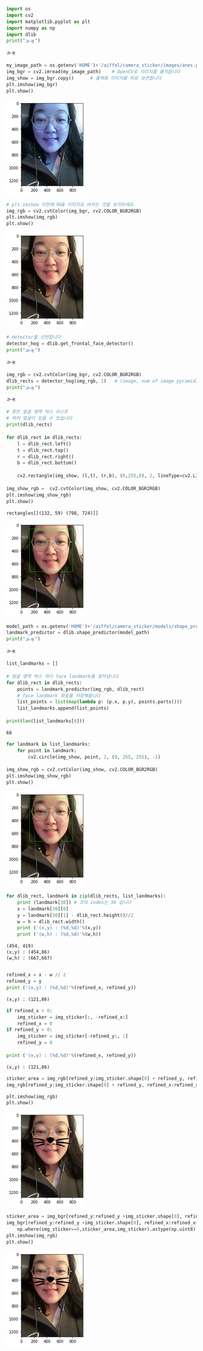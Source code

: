 ```python
import os
import cv2
import matplotlib.pyplot as plt
import numpy as np
import dlib
print("🌫🛸")
```

    🌫🛸



```python
my_image_path = os.getenv('HOME')+'/aiffel/camera_sticker/images/anes.png'
img_bgr = cv2.imread(my_image_path)    # OpenCV로 이미지를 불러옵니다
img_show = img_bgr.copy()      # 출력용 이미지를 따로 보관합니다
plt.imshow(img_bgr)
plt.show()
```


    
![png](output_1_0.png)
    



```python
# plt.imshow 이전에 RGB 이미지로 바꾸는 것을 잊지마세요. 
img_rgb = cv2.cvtColor(img_bgr, cv2.COLOR_BGR2RGB)
plt.imshow(img_rgb)
plt.show()
```


    
![png](output_2_0.png)
    



```python
# detector를 선언합니다
detector_hog = dlib.get_frontal_face_detector()
print("🌫🛸")
```

    🌫🛸



```python
img_rgb = cv2.cvtColor(img_bgr, cv2.COLOR_BGR2RGB)
dlib_rects = detector_hog(img_rgb, 1)   # (image, num of image pyramid)
print("🌫🛸")
```

    🌫🛸



```python
# 찾은 얼굴 영역 박스 리스트
# 여러 얼굴이 있을 수 있습니다
print(dlib_rects)   

for dlib_rect in dlib_rects:
    l = dlib_rect.left()
    t = dlib_rect.top()
    r = dlib_rect.right()
    b = dlib_rect.bottom()

    cv2.rectangle(img_show, (l,t), (r,b), (0,255,0), 2, lineType=cv2.LINE_AA)

img_show_rgb =  cv2.cvtColor(img_show, cv2.COLOR_BGR2RGB)
plt.imshow(img_show_rgb)
plt.show()
```

    rectangles[[(132, 59) (798, 724)]]



    
![png](output_5_1.png)
    



```python
model_path = os.getenv('HOME')+'/aiffel/camera_sticker/models/shape_predictor_68_face_landmarks.dat'
landmark_predictor = dlib.shape_predictor(model_path)
print("🌫🛸")
```

    🌫🛸



```python
list_landmarks = []

# 얼굴 영역 박스 마다 face landmark를 찾아냅니다
for dlib_rect in dlib_rects:
    points = landmark_predictor(img_rgb, dlib_rect)
    # face landmark 좌표를 저장해둡니다
    list_points = list(map(lambda p: (p.x, p.y), points.parts()))
    list_landmarks.append(list_points)

print(len(list_landmarks[0]))
```

    68



```python
for landmark in list_landmarks:
    for point in landmark:
        cv2.circle(img_show, point, 2, (0, 255, 255), -1)

img_show_rgb = cv2.cvtColor(img_show, cv2.COLOR_BGR2RGB)
plt.imshow(img_show_rgb)
plt.show()
```


    
![png](output_8_0.png)
    



```python
for dlib_rect, landmark in zip(dlib_rects, list_landmarks):
    print (landmark[30]) # 코의 index는 30 입니다
    x = landmark[30][0]
    y = landmark[30][1] - dlib_rect.height()//2
    w = h = dlib_rect.width()
    print ('(x,y) : (%d,%d)'%(x,y))
    print ('(w,h) : (%d,%d)'%(w,h))
```

    (454, 419)
    (x,y) : (454,86)
    (w,h) : (667,667)



```python

```


```python
refined_x = x - w // 2
refined_y = y
print ('(x,y) : (%d,%d)'%(refined_x, refined_y))
```

    (x,y) : (121,86)



```python
if refined_x < 0: 
    img_sticker = img_sticker[:, -refined_x:]
    refined_x = 0
if refined_y < 0:
    img_sticker = img_sticker[-refined_y:, :]
    refined_y = 0

print ('(x,y) : (%d,%d)'%(refined_x, refined_y))
```

    (x,y) : (121,86)



```python
sticker_area = img_rgb[refined_y:img_sticker.shape[0] + refined_y, refined_x:refined_x + img_sticker.shape[1]]
img_rgb[refined_y:img_sticker.shape[0] + refined_y, refined_x:refined_x + img_sticker.shape[1]] = np.where(img_sticker == 255, sticker_area, img_sticker).astype(np.uint8)
```


```python
plt.imshow(img_rgb)
plt.show()
```


    
![png](output_14_0.png)
    



```python
sticker_area = img_bgr[refined_y:refined_y +img_sticker.shape[0], refined_x:refined_x+img_sticker.shape[1]]
img_bgr[refined_y:refined_y +img_sticker.shape[0], refined_x:refined_x+img_sticker.shape[1]] = \
    np.where(img_sticker==0,sticker_area,img_sticker).astype(np.uint8)
plt.imshow(img_rgb)
plt.show()
```


    
![png](output_15_0.png)
    



```python

```


```python

```


```python

```


```python

```


```python

```
